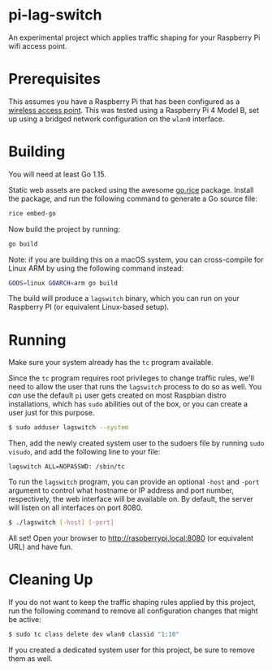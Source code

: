 # pi-lag-switch

An experimental project which applies traffic shaping for your Raspberry Pi wifi access point.

# Prerequisites

This assumes you have a Raspberry Pi that has been configured as a 
[wireless access point](https://www.raspberrypi.org/documentation/configuration/wireless/access-point-bridged.md). This
was tested using a Raspberry Pi 4 Model B, set up using a bridged network configuration on the `wlan0` interface.

# Building

You will need at least Go 1.15. 

Static web assets are packed using the awesome [go.rice](https://github.com/GeertJohan/go.rice) package.
Install the package, and run the following command to generate a Go source file:

```bash
rice embed-go
```

Now build the project by running:

```bash
go build
```

Note: if you are building this on a macOS system, you can cross-compile for Linux ARM by using the following
command instead:

```bash
GOOS=linux GOARCH=arm go build
```

The build will produce a `lagswitch` binary, which you can run on your Raspberry PI (or equivalent Linux-based setup). 

# Running

Make sure your system already has the `tc` program available.

Since the `tc` program requires root privileges to change traffic rules, we'll need to allow the user that
runs the `lagswitch` process to do so as well. You _can_ use the default `pi` user gets created on most
Raspbian distro installations, which has `sudo` abilities out of the box, or you can create a user just
for this purpose.

```bash
$ sudo adduser lagswitch --system
```

Then, add the newly created system user to the sudoers file by running `sudo visudo`, and add the following
line to your file:

`lagswitch ALL=NOPASSWD: /sbin/tc`

To run the `lagswitch` program, you can provide an optional `-host` and `-port` argument to control what 
hostname or IP address and port number, respectively, the web interface will be available on. By default, 
the server will listen on all interfaces on port 8080.

```bash
$ ./lagswitch [-host] [-port]
```

All set! Open your browser to http://raspberrypi.local:8080 (or equivalent URL) and have fun.

# Cleaning Up

If you do not want to keep the traffic shaping rules applied by this project, run the following command
to remove all configuration changes that might be active:

```bash
$ sudo tc class delete dev wlan0 classid "1:10"
```

If you created a dedicated system user for this project, be sure to remove them as well.
